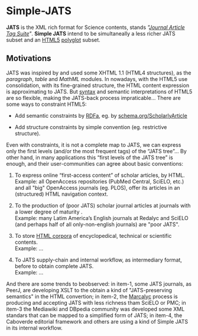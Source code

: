 # Simple-JATS

**JATS** is the XML rich format for Science contents, stands *"[Journal Article Tag Suite](https://en.wikipedia.org/wiki/Journal_Article_Tag_Suite)"*.  **Simple JATS**  intend to be simultaneally a less richer JATS subset and an [HTML5](https://en.wikipedia.org/wiki/HTML5) [polyglot](https://www.w3.org/TR/html-polyglot/) subset. 

## Motivations 

JATS was inspired by and used some XHTML 1.1 (HTML4 structures), as the *paragraph*, *table* and *MathML* modules. In nowadays, with the HTML5 use consolidation, with its fine-grained structure, the HTML content expression is approximating to JATS. But [syntax](https://en.wikipedia.org/wiki/XML_schema) and semantic interpretations of HTML5 are so flexible, making the JATS-back process impraticable... There are some ways to constraint HTML5:

* Add semantic constraints by [RDFa](https://en.wikipedia.org/wiki/RDFa), eg. by [schema.org/ScholarlyArticle](http://schema.org/ScholarlyArticle)

* Add structure constraints by simple convention (eg. restrictive structure).

Even with constraints, it is not a complete map to JATS, we can express only the first levels (and/or the most frequent tags) of the “JATS tree”...  By other hand, in many applications this “first levels of the JATS tree” is enough, and their user-communities  can agree about basic conventions:

1. To express online “first-access content” of scholar articles, by HTML. <br/>Example: all OpenAccess repositories (PubMed Central, SciELO, etc.) and all "big" OpenAccess journals (eg. PLOS), offer its articles in an (structured) HTML navigation context. 

2. To the production of (poor JATS) scholar journal articles at journals with a lower degree of maturity . <br/>Example:  many Latim America’s English journals at Redalyc and SciELO  (and perhaps half of all only-non-english journals) are "poor JATS".

3. To store [HTML corpora](https://en.wikipedia.org/wiki/Text_corpus) of encyclopedical, technical  or scientific contents. <br/>Example: ... 

4. To JATS supply-chain and internal workflow, as intermediary format, before to obtain complete JATS. <br/>Example: ...

And there are some trends to beobserved: in item-1, some JATS journals, as PeerJ, are developing XSLT to the obtain a kind of "JATS-preserving semantics" in the HTML convertion; in item-2, the [Marcalyc](https://xmljatsredalyc.org/2016/07/28/marcalyc/) process is producing and accepting  JATS with less richness tham SciELO or PMC; in item-3 the Mediawiki and DBpedia  community was developed some XML standars that can be mapped to a simplified form of JATS; in item-4, the Caboverde editorial framework and others are using a kind of Simple JATS in its internal workflow. 



